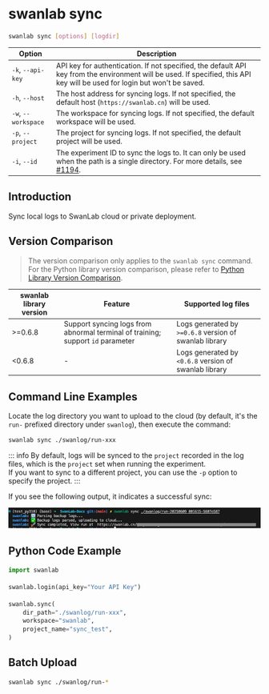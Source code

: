 # swanlab sync

```bash
swanlab sync [options] [logdir]
```

| Option | Description |
| --- | --- |
| `-k`, `--api-key` | API key for authentication. If not specified, the default API key from the environment will be used. If specified, this API key will be used for login but won't be saved. |
| `-h`, `--host` | The host address for syncing logs. If not specified, the default host (`https://swanlab.cn`) will be used. |
| `-w`, `--workspace` | The workspace for syncing logs. If not specified, the default workspace will be used. |
| `-p`, `--project` | The project for syncing logs. If not specified, the default project will be used. |
| `-i`, `--id` | The experiment ID to sync the logs to. It can only be used when the path is a single directory. For more details, see [#1194](https://github.com/SwanHubX/SwanLab/pull/1194). |

## Introduction

Sync local logs to SwanLab cloud or private deployment.

## Version Comparison

> The version comparison only applies to the `swanlab sync` command. For the Python library version comparison, please refer to [Python Library Version Comparison](./cli-swanlab-sync.md#python-library-version-comparison).

| swanlab library version | Feature | Supported log files |
| --- | --- | --- |
| >=0.6.8 | Support syncing logs from abnormal terminal of training; support `id` parameter | Logs generated by `>=0.6.8` version of swanlab library |
| <0.6.8 | - | Logs generated by `<0.6.8` version of swanlab library |

## Command Line Examples

Locate the log directory you want to upload to the cloud (by default, it's the `run-` prefixed directory under `swanlog`), then execute the command:

```bash
swanlab sync ./swanlog/run-xxx
```

::: info
By default, logs will be synced to the `project` recorded in the log files, which is the `project` set when running the experiment.  
If you want to sync to a different project, you can use the `-p` option to specify the project.
:::

If you see the following output, it indicates a successful sync:

![swanlab sync](./cli-swanlab-sync/console.png)

## Python Code Example

```python
import swanlab

swanlab.login(api_key="Your API Key")

swanlab.sync(
    dir_path="./swanlog/run-xxx",
    workspace="swanlab",
    project_name="sync_test",
)
```

## Batch Upload

```bash
swanlab sync ./swanlog/run-*
```